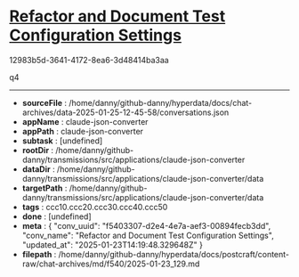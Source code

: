 # [Refactor and Document Test Configuration Settings](https://claude.ai/chat/f5403307-d2e4-4e7a-aef3-00894fecb3dd)

12983b5d-3641-4172-8ea6-3d48414ba3aa

q4

---

* **sourceFile** : /home/danny/github-danny/hyperdata/docs/chat-archives/data-2025-01-25-12-45-58/conversations.json
* **appName** : claude-json-converter
* **appPath** : claude-json-converter
* **subtask** : [undefined]
* **rootDir** : /home/danny/github-danny/transmissions/src/applications/claude-json-converter
* **dataDir** : /home/danny/github-danny/transmissions/src/applications/claude-json-converter/data
* **targetPath** : /home/danny/github-danny/transmissions/src/applications/claude-json-converter/data
* **tags** : ccc10.ccc20.ccc30.ccc40.ccc50
* **done** : [undefined]
* **meta** : {
  "conv_uuid": "f5403307-d2e4-4e7a-aef3-00894fecb3dd",
  "conv_name": "Refactor and Document Test Configuration Settings",
  "updated_at": "2025-01-23T14:19:48.329648Z"
}
* **filepath** : /home/danny/github-danny/hyperdata/docs/postcraft/content-raw/chat-archives/md/f540/2025-01-23_129.md